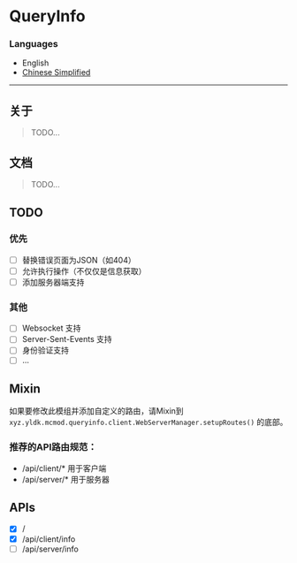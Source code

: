 # QueryInfo

### Languages

- English
- [Chinese Simplified](docs/README_ZHCN.MD)

---

## 关于

> TODO...

## 文档

> TODO...

## TODO

### 优先
- [ ] 替换错误页面为JSON（如404）
- [ ] 允许执行操作（不仅仅是信息获取）
- [ ] 添加服务器端支持
### 其他
- [ ] Websocket 支持
- [ ] Server-Sent-Events 支持
- [ ] 身份验证支持
- [ ] ...

## Mixin

如果要修改此模组并添加自定义的路由，请Mixin到
`xyz.yldk.mcmod.queryinfo.client.WebServerManager.setupRoutes()`
的底部。

### 推荐的API路由规范：
- /api/client/* 用于客户端
- /api/server/* 用于服务器

## APIs

- [x] /
- [x] /api/client/info
- [ ] /api/server/info
